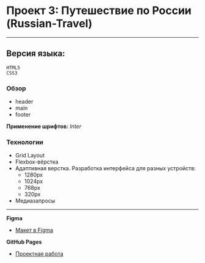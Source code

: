 # Проект 3: Путешествие по России (Russian-Travel)
_________________________

## Версия языка:
```
HTML5
CSS3
```

### Обзор
* header
* main
* footer

__Применение шрифтов:__
_Inter_


### Технологии
* Grid Layout
* Flexbox-вёрстка
* Адаптивная верстка. Разработка интерфейса для разных устройств:
  * 1280px
  * 1024px
  * 768px
  * 320px
* Медиазапросы

_________________________

**Figma**

* [Макет в Figma](https://www.figma.com/file/5S2WSbEFL6awjVWJ0NWL8Q/Sprint-3_-Russia-_-desktop-mobile?node-id=28503%3A0)


**GitHub Pages**
* [Проектная работа](https://killer-cat.github.io/russian-travel/)




 